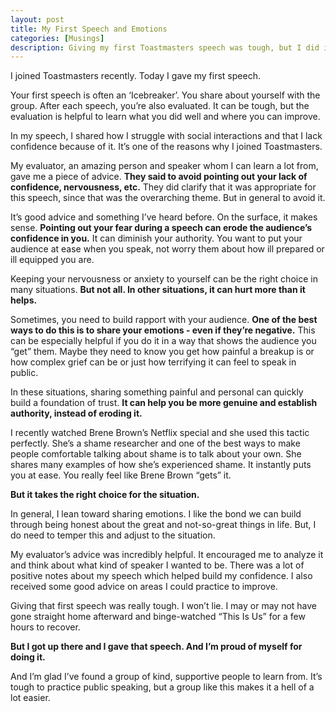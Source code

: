```yaml
---
layout: post
title: My First Speech and Emotions
categories: [Musings]
description: Giving my first Toastmasters speech was tough, but I did it. I received some advice that really made me think.
---
```


I joined Toastmasters recently. Today I gave my first speech.

Your first speech is often an ‘Icebreaker’. You share about yourself with the group. After each speech, you’re also evaluated. It can be tough, but the evaluation is helpful to learn what you did well and where you can improve.

<!--more-->

In my speech, I shared how I struggle with social interactions and that I lack confidence because of it. It’s one of the reasons why I joined Toastmasters. 

My evaluator, an amazing person and speaker whom I can learn a lot from, gave me a piece of advice. **They said to avoid pointing out your lack of confidence, nervousness, etc.** They did clarify that it was appropriate for this speech, since that was the overarching theme. But in general to avoid it.

It’s good advice and something I’ve heard before. On the surface, it makes sense. **Pointing out your fear during a speech can erode the audience’s confidence in you.** It can diminish your authority. You want to put your audience at ease when you speak, not worry them about how ill prepared or ill equipped you are.

Keeping your nervousness or anxiety to yourself can be the right choice in many situations. **But not all. In other situations, it can hurt more than it helps.**

Sometimes, you need to build rapport with your audience. **One of the best ways to do this is to share your emotions - even if they’re negative.** This can be especially helpful if you do it in a way that shows the audience you “get” them. Maybe they need to know you get how painful a breakup is or how complex grief can be or just how terrifying it can feel to speak in public.

In these situations, sharing something painful and personal can quickly build a foundation of trust. **It can help you be more genuine and establish authority, instead of eroding it.**

I recently watched Brene Brown’s Netflix special and she used this tactic perfectly. She’s a shame researcher and one of the best ways to make people comfortable talking about shame is to talk about your own. She shares many examples of how she’s experienced shame. It instantly puts you at ease. You really feel like Brene Brown “gets” it.

**But it takes the right choice for the situation.**

In general, I lean toward sharing emotions. I like the bond we can build through being honest about the great and not-so-great things in life. But, I do need to temper this and adjust to the situation.

My evaluator’s advice was incredibly helpful. It encouraged me to analyze it and think about what kind of speaker I wanted to be. There was a lot of positive notes about my speech which helped build my confidence. I also received some good advice on areas I could practice to improve.

Giving that first speech was really tough. I won’t lie. I may or may not have gone straight home afterward and binge-watched “This Is Us” for a few hours to recover. 

**But I got up there and I gave that speech. And I’m proud of myself for doing it.**

And I’m glad I’ve found a group of kind, supportive people to learn from. It’s tough to practice public speaking, but a group like this makes it a hell of a lot easier.
